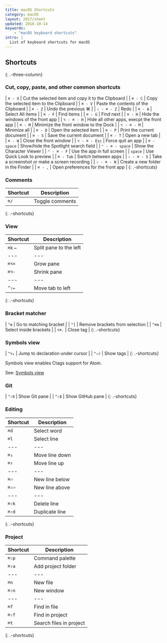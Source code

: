 ```yaml
---
title: macOS Shortcuts
category: macOS
layout: 2017/sheet
updated: 2018-10-14
keywords:
    - "macOS keyboard shortcuts"
intro: |
  List of keyboard shortcuts for macOS
---
```


Shortcuts
---------
{: .-three-column}

### Cut, copy, paste, and other common shortcuts

| `⌘ - X` | Cut the selected item and copy it to the Clipboard |
| `⌘ - C` | Copy the selected item to the Clipboard |
| `⌘ - V` | Paste the contents of the Clipboard |
| `⌘ - Z` | Undo the previous ⌘ |
| `⇧ - ⌘ - Z` | Redo |
| `⌘ - A` | Select All items |
| `⌘ - F` | Find items |
| `⌘ - G` | Find next |
| `⌘ - H` | Hide the windows of the front app |
| `⌥ - ⌘ - H` | Hide all other apps, execpt the front app |
| `⌘ - M` | Minimize the front window to the Dock |
| `⌥ - ⌘ - M` | Minimize all |
| `⌘ - O` | Open the selected item |
| `⌘ - P` | Print the current document |
| `⌘ - S` | Save the current document |
| `⌘ - T` | Open a new tab |
| `⌘ - W` | Close the front window |
| `⌥ - ⌘ - Esc` | Force quit an app |
| `⌘ - space` | Show/hide the Spotlight search field |
| `⌃ - ⌘ - space` | Show the Character Viewer |
| `⌃ - ⌘ - F` | Use the app in full screen |
| `space` | Use Quick Look to preview |
| `⌘ - Tab` | Switch between apps |
| `⇧ - ⌘ - 5` | Take a screenshot or make a screen recording |
| `⇧ - ⌘ - N` | Create a new folder in the Finder |
| `⌘ - ,` | Open preferences for the front app |
{: .-shortcuts}

### Comments

| Shortcut | Description |
| --- | --- |
| `⌘/` | Toggle comments |
{: .-shortcuts}

### View

| Shortcut | Description |
| --- | --- |
| `⌘k` `←` | Split pane to the left |
| --- | --- |
| `⌘⌥=` | Grow pane |
| `⌘⌥-` | Shrink pane |
| --- | --- |
| `^⇧←` | Move tab to left |
{: .-shortcuts}

### Bracket matcher

| `^m` | Go to matching bracket |
| `^]` | Remove brackets from selection |
| `^⌘m` | Select inside brackets |
| `⌥⌘.` | Close tag |
{: .-shortcuts}

### Symbols view

| `^⌥↓` | Jump to declaration under cursor |
| `^⇧r` | Show tags |
{: .-shortcuts}

Symbols view enables Ctags support for Atom.

See: [Symbols view](https://atom.io/packages/symbols-view)

### Git

| `^⇧9` | Show Git pane |
| `^⇧8` | Show GitHub pane |
{: .-shortcuts}

### Editing

| Shortcut | Description
| ---      | ---
| `⌘d`     | Select word
| `⌘l`     | Select line
| ---      | ---
| `⌘↓`     | Move line down
| `⌘↑`     | Move line up
| ---      | ---
| `⌘⏎`     | New line below
| `⌘⇧⏎`    | New line above
| ---      | ---
| `⌘⇧k`    | Delete line
| `⌘⇧d`    | Duplicate line
{: .-shortcuts}

### Project

| Shortcut | Description
| ---      | ---
| `⌘⇧p`    | Command palette
| `⌘⇧a`    | Add project folder
| ---      | ---
| `⌘n`     | New file
| `⌘⇧n`    | New window
| ---      | ---
| `⌘f`     | Find in file
| `⌘⇧f`    | Find in project
| `⌘t`     | Search files in project
{: .-shortcuts}